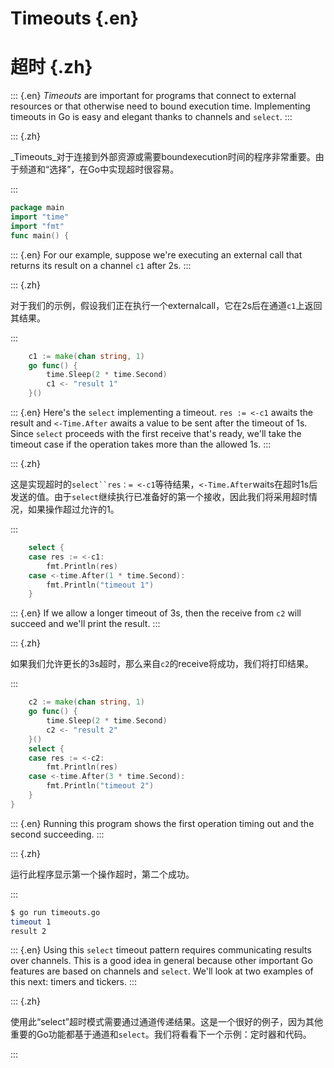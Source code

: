 
# Timeouts {.en}


# 超时 {.zh}


::: {.en}
_Timeouts_ are important for programs that connect to
external resources or that otherwise need to bound
execution time. Implementing timeouts in Go is easy and
elegant thanks to channels and `select`.
:::

::: {.zh}

_Timeouts_对于连接到外部资源或需要boundexecution时间的程序非常重要。由于频道和“选择”，在Go中实现超时很容易。

:::


```go
package main
import "time"
import "fmt"
func main() {
```


::: {.en}
For our example, suppose we're executing an external
call that returns its result on a channel `c1`
after 2s.
:::

::: {.zh}

对于我们的示例，假设我们正在执行一个externalcall，它在2s后在通道`c1`上返回其结果。

:::


```go
	c1 := make(chan string, 1)
	go func() {
		time.Sleep(2 * time.Second)
		c1 <- "result 1"
	}()
```


::: {.en}
Here's the `select` implementing a timeout.
`res := <-c1` awaits the result and `<-Time.After`
awaits a value to be sent after the timeout of
1s. Since `select` proceeds with the first
receive that's ready, we'll take the timeout case
if the operation takes more than the allowed 1s.
:::

::: {.zh}

这是实现超时的`select``res：= <-c1`等待结果，`<-Time.After`waits在超时1s后发送的值。由于`select`继续执行已准备好的第一个接收，因此我们将采用超时情况，如果操作超过允许的1。

:::


```go
	select {
	case res := <-c1:
		fmt.Println(res)
	case <-time.After(1 * time.Second):
		fmt.Println("timeout 1")
	}
```


::: {.en}
If we allow a longer timeout of 3s, then the receive
from `c2` will succeed and we'll print the result.
:::

::: {.zh}

如果我们允许更长的3s超时，那么来自`c2`的receive将成功，我们将打印结果。

:::


```go
	c2 := make(chan string, 1)
	go func() {
		time.Sleep(2 * time.Second)
		c2 <- "result 2"
	}()
	select {
	case res := <-c2:
		fmt.Println(res)
	case <-time.After(3 * time.Second):
		fmt.Println("timeout 2")
	}
}
```


::: {.en}
Running this program shows the first operation timing
out and the second succeeding.
:::

::: {.zh}

运行此程序显示第一个操作超时，第二个成功。

:::


```sh
$ go run timeouts.go 
timeout 1
result 2
```


::: {.en}
Using this `select` timeout pattern requires
communicating results over channels. This is a good
idea in general because other important Go features are
based on channels and `select`. We'll look at two
examples of this next: timers and tickers.
:::

::: {.zh}

使用此“select”超时模式需要通过通道传递结果。这是一个很好的例子，因为其他重要的Go功能都基于通道和`select`。我们将看看下一个示例：定时器和代码。

:::


